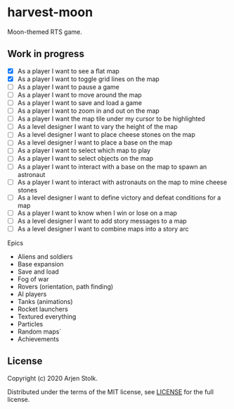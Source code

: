 # harvest-moon

Moon-themed RTS game.

## Work in progress

- [x] As a player I want to see a flat map
- [x] As a player I want to toggle grid lines on the map
- [ ] As a player I want to pause a game
- [ ] As a player I want to move around the map
- [ ] As a player I want to save and load a game
- [ ] As a player I want to zoom in and out on the map
- [ ] As a player I want the map tile under my cursor to be highlighted
- [ ] As a level designer I want to vary the height of the map
- [ ] As a level designer I want to place cheese stones on the map
- [ ] As a level designer I want to place a base on the map
- [ ] As a player I want to select which map to play
- [ ] As a player I want to select objects on the map
- [ ] As a player I want to interact with a base on the map to spawn an astronaut
- [ ] As a player I want to interact with astronauts on the map to mine cheese stones
- [ ] As a level designer I want to define victory and defeat conditions for a map
- [ ] As a player I want to know when I win or lose on a map
- [ ] As a level designer I want to add story messages to a map
- [ ] As a level designer I want to combine maps into a story arc

Epics
- Aliens and soldiers
- Base expansion
- Save and load
- Fog of war
- Rovers (orientation, path finding)
- AI players
- Tanks (animations)
- Rocket launchers
- Textured everything
- Particles
- Random maps`
- Achievements

## License

Copyright (c) 2020 Arjen Stolk.

Distributed under the terms of the MIT license, see [LICENSE](LICENSE) for the full license. 
